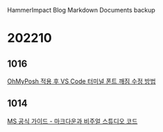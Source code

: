 HammerImpact Blog Markdown Documents backup

# 202210

## 1016

[OhMyPosh 적용 후 VS Code 터미널 폰트 깨짐 수정 방법](posts/20221016071001/index.md)

## 1014

[MS 공식 가이드 - 마크다운과 비주얼 스튜디오 코드](posts/20221014183001/index.md)

